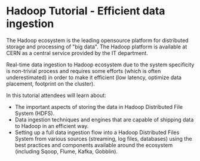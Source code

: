# Hadoop Tutorial - Efficient data ingestion

The Hadoop ecosystem is the leading opensource platform for distributed storage and processing of "big data". The Hadoop platform is available at CERN as a central service provided by the IT department.

Real-time data ingestion to Hadoop ecosystem due to the system specificity is non-trivial process and requires some efforts (which is often underestimated) in order to make it efficient (low latency, optimize data placement, footprint on the cluster).

In this tutorial attendees will learn about:

* The important aspects of storing the data in Hadoop Distributed File System (HDFS). 
* Data ingestion techniques and engines that are capable of shipping data to Hadoop in an efficient way.
* Setting up a full data ingestion flow into a Hadoop Distributed Files System from various sources (streaming, log files, databases) using the best practices and components available around the ecosystem (including Sqoop, Flume, Kafka, Gobblin).